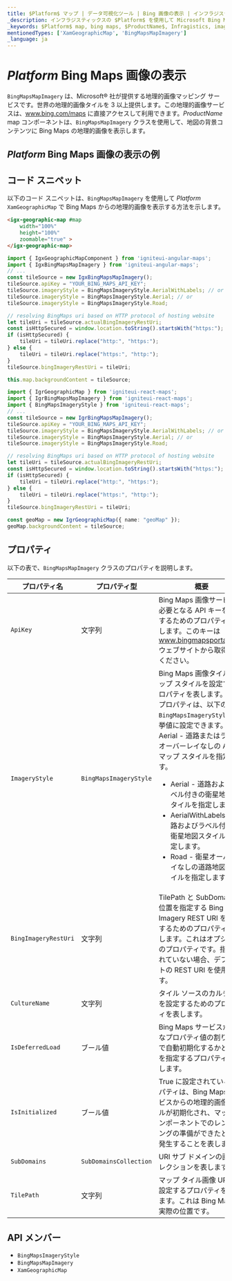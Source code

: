 ```yaml
---
title: $Platform$ マップ | データ可視化ツール | Bing 画像の表示 | インフラジスティックス
_description: インフラジスティックスの $Platform$ を使用して Microsoft Bing Maps からの画像を表示します。$ProductName$ マップ チュートリアルを是非お試しください!
_keywords: $Platform$ map, bing maps, $ProductName$, Infragistics, imagery tile source, map background, $Platform$ マップ, bing マップ, インフラジスティックス, 画像タイル ソース, マップ背景
mentionedTypes: ['XamGeographicMap', 'BingMapsMapImagery']
_language: ja
---
```

# $Platform$ Bing Maps 画像の表示

`BingMapsMapImagery` は、Microsoft® 社が提供する地理的画像マッピング サービスです。世界の地理的画像タイルを 3 以上提供します。この地理的画像サービスは、<a href="http://www.bing.com/maps" target="_blank">www.bing.com/maps</a> に直接アクセスして利用できます。$ProductName$ map コンポーネントは、`BingMapsMapImagery` クラスを使用して、地図の背景コンテンツに Bing Maps の地理的画像を表示します。

## $Platform$ Bing Maps 画像の表示の例


<code-view style="height: 500px"
           data-demos-base-url="{environment:dvDemosBaseUrl}"
           iframe-src="{environment:dvDemosBaseUrl}/maps/geo-map-display-bing-imagery"
           alt="$Platform$ Bing Maps 画像の表示の例"
           github-src="maps/geo-map/display-bing-imagery">
</code-view>

<div class="divider--half"></div>

## コード スニペット
以下のコード スニペットは、`BingMapsMapImagery` を使用して $Platform$ `XamGeographicMap` で Bing Maps からの地理的画像を表示する方法を示します。

```html
<igx-geographic-map #map
    width="100%"
    height="100%"
    zoomable="true" >
</igx-geographic-map>
```

```ts
import { IgxGeographicMapComponent } from 'igniteui-angular-maps';
import { IgxBingMapsMapImagery } from 'igniteui-angular-maps';
// ...
const tileSource = new IgxBingMapsMapImagery();
tileSource.apiKey = "YOUR_BING_MAPS_API_KEY";
tileSource.imageryStyle = BingMapsImageryStyle.AerialWithLabels; // or
tileSource.imageryStyle = BingMapsImageryStyle.Aerial; // or
tileSource.imageryStyle = BingMapsImageryStyle.Road;

// resolving BingMaps uri based on HTTP protocol of hosting website
let tileUri = tileSource.actualBingImageryRestUri;
const isHttpSecured = window.location.toString().startsWith("https:");
if (isHttpSecured) {
    tileUri = tileUri.replace("http:", "https:");
} else {
    tileUri = tileUri.replace("https:", "http:");
}
tileSource.bingImageryRestUri = tileUri;

this.map.backgroundContent = tileSource;
```

```ts
import { IgrGeographicMap } from 'igniteui-react-maps';
import { IgrBingMapsMapImagery } from 'igniteui-react-maps';
import { BingMapsImageryStyle } from 'igniteui-react-maps';
// ...
const tileSource = new IgrBingMapsMapImagery();
tileSource.apiKey = "YOUR_BING_MAPS_API_KEY";
tileSource.imageryStyle = BingMapsImageryStyle.AerialWithLabels; // or
tileSource.imageryStyle = BingMapsImageryStyle.Aerial; // or
tileSource.imageryStyle = BingMapsImageryStyle.Road;

// resolving BingMaps uri based on HTTP protocol of hosting website
let tileUri = tileSource.actualBingImageryRestUri;
const isHttpSecured = window.location.toString().startsWith("https:");
if (isHttpSecured) {
    tileUri = tileUri.replace("http:", "https:");
} else {
    tileUri = tileUri.replace("https:", "http:");
}
tileSource.bingImageryRestUri = tileUri;

const geoMap = new IgrGeographicMap({ name: "geoMap" });
geoMap.backgroundContent = tileSource;
```

## プロパティ
以下の表で、`BingMapsMapImagery` クラスのプロパティを説明します。

| プロパティ名  | プロパティ型   | 概要   |
|----------------|-----------------|---------------|
|`ApiKey`|文字列|Bing Maps 画像サービスで必要となる API キーを設定するためのプロパティを表します。このキーは <a href="http://www.bingmapsportal.coms" target="_blank">www.bingmapsportal.com</a> ウェブサイトから取得してください。|
|`ImageryStyle`|`BingMapsImageryStyle`|Bing Maps 画像タイルのマップ スタイルを設定するプロパティを表します。このプロパティは、以下の `BingMapsImageryStyle` 列挙値に設定できます。Aerial - 道路またはラベルオーバーレイなしの Aerial マップ スタイルを指定します。<ul><li> Aerial - 道路およびラベル付きの衛星地図スタイルを指定します。</li> <li> AerialWithLabels - 道路およびラベル付きの衛星地図スタイルを指定します。</li><li> Road - 衛星オーバーレイなしの道路地図スタイルを指定します。</li></ul>|
|`BingImageryRestUri`|文字列|TilePath と SubDomain の位置を指定する Bing Imagery REST URI を設定するためのプロパティを表します。これはオプションのプロパティです。指定されていない場合、デフォルトの REST URI を使用します。|
|`CultureName`|文字列|タイル ソースのカルチャ名を設定するためのプロパティを表します。|
|`IsDeferredLoad`|ブール値|Bing Maps サービスが有効なプロパティ値の割り当てで自動初期化するかどうかを指定するプロパティを表します。|
|`IsInitialized`|ブール値|True に設定されているプロパティは、Bing Maps サービスからの地理的画像タイルが初期化され、マップ コンポーネントでのレンダリングの準備ができたときに発生することを表します。|
|`SubDomains`|`SubDomainsCollection`|URI サブ ドメインの画像コレクションを表します。|
|`TilePath`|文字列|マップ タイル画像 URI を設定するプロパティを表します。これは Bing Maps の実際の位置です。|

## API メンバー

 - `BingMapsImageryStyle`
 - `BingMapsMapImagery`
 - `XamGeographicMap`